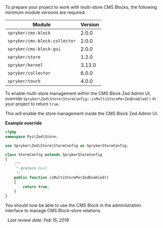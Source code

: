 To prepare your project to work with multi-store CMS Blocks, the following minimum module versions are required:


|Module  | Version |
| --- | --- |
| `spryker/cms-block` | 2.0.0 |
| `spryker/cms-block-collector` |2.0.0  |
| `spryker/cms-block-gui` | 2.0.0 |
| `spryker/store` | 1.2.0 |
|`spryker/kernel`  | 3.13.0 |
|  `spryker/collector`|6.0.0  |
| `spryker/touch` | 4.0.0 |

To enable multi-store management within the CMS Block Zed Admin UI, override `Spryker\Zed\Store\StoreConfig::isMultiStorePerZedEnabled()` in your project to return `true`. 

This will enable the store management inside the CMS Block Zed Admin UI.

**Example override**

```php
<?php
namespace Pyz\Zed\Store;

use Spryker\Zed\Store\StoreConfig as SprykerStoreConfig;

class StoreConfig extends SprykerStoreConfig
{
    /**
     * @return bool
     */
    public function isMultiStorePerZedEnabled()
    {
        return true;
    }
}
```

You should now be able to use the CMS Block in the administration interface to manage CMS Block-store relations.
<!-- Check out our [Demoshop implementation](https://github.com/spryker/demoshop) for implementation example and idea. -->

<!--**See also:**

* [Learn what CMS blocks are and what they are needed for](https://documentation.spryker.com/capabilities/cms/cms_block/cms-block.htm)
* Learn how to create and use a CMS Block
* [Learn how to migrate to a newer version of CMS Block module](https://documentation.spryker.com/module_migration_guides/mg-cms-block.htm)
* [Learn how to migrate to a newer version of CMS Block GUI module](https://documentation.spryker.com/module_migration_guides/mg-cms-block-gui.htm)
* [Learn how to migrate to a newer version of CMS Block Collector module](https://documentation.spryker.com/module_migration_guides/mg-cms-block-collector.htm)
-->
 
_Last review date: Feb 15, 2019_ 

 [//]: # (by Karoly Gerner, Anastasija Datsun)